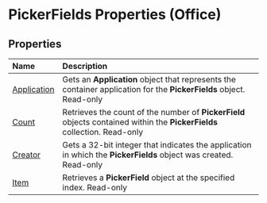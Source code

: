 
# PickerFields Properties (Office)

## Properties



|**Name**|**Description**|
|:-----|:-----|
|[Application](a7020c4b-2b37-d0b7-92a6-927b4d96daa6.md)|Gets an  **Application** object that represents the container application for the **PickerFields** object. Read-only|
|[Count](7f994f90-4870-cae8-d7bf-99f48dd08ba1.md)|Retrieves the count of the number of  **PickerField** objects contained within the **PickerFields** collection. Read-only|
|[Creator](864bc080-9e27-1ba2-eb11-76b7a94fba34.md)|Gets a 32-bit integer that indicates the application in which the  **PickerFields** object was created. Read-only|
|[Item](f4336206-b8d0-d329-96a5-e9c4c210796f.md)|Retrieves a  **PickerField** object at the specified index. Read-only|
